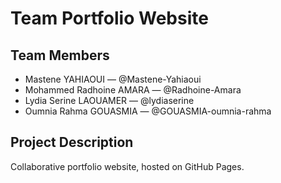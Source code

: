 # Team Portfolio Website

## Team Members
- Mastene YAHIAOUI — @Mastene-Yahiaoui
- Mohammed Radhoine AMARA — @Radhoine-Amara
- Lydia Serine LAOUAMER — @lydiaserine
- Oumnia Rahma GOUASMIA — @GOUASMIA-oumnia-rahma

## Project Description
Collaborative portfolio website, hosted on GitHub Pages.
